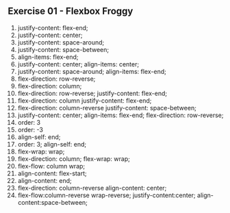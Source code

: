 ## Exercise 01 - Flexbox Froggy

1. justify-content: flex-end;
2. justify-content: center;
3. justify-content: space-around;
4. justify-content: space-between;
5. align-items: flex-end;
6. justify-content: center;
   align-items: center;
7. justify-content: space-around;
   align-items: flex-end;
8. flex-direction: row-reverse;
9. flex-direction: column;
10. flex-direction: row-reverse;
    justify-content: flex-end;
11. flex-direction: column
    justify-content: flex-end;
12. flex-direction: column-reverse
    justify-content: space-between;
13. justify-content: center;
    align-items: flex-end;
    flex-direction: row-reverse;
14. order: 3
15. order: -3
16. align-self: end;
17. order: 3;
    align-self: end;
18. flex-wrap: wrap;
19. flex-direction: column;
    flex-wrap: wrap;
20. flex-flow: column wrap;
21. align-content: flex-start;
22. align-content: end;
23. flex-direction: column-reverse
    align-content: center;
24. flex-flow:column-reverse wrap-reverse;
    justify-content:center;
    align-content:space-between;